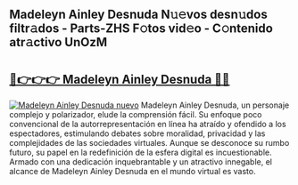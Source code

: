 ## Madeleyn Ainley Desnuda N𝚞𝚎vos desn𝚞dos filtr𝚊dos - Parts-ZHS F𝚘tos vid𝚎o - C𝚘ntenido atr𝚊ctivo UnOzM

# <h2><a href="http://mb81as.tromn.icu/?c=Madeleyn+Ainley+Desnuda">🔗👉👉👉 Madeleyn Ainley Desnuda 🔗🔗</a></h2>

[![Madeleyn Ainley Desnuda nuevo](https://i.imgur.com/pEAQMta.gif)](http://mb81as.tromn.icu/?c=Madeleyn+Ainley+Desnuda)
Madeleyn Ainley Desnuda, un personaje complejo y polarizador, elude la comprensión fácil. Su enfoque poco convencional de la autorrepresentación en línea ha atraído y ofendido a los espectadores, estimulando debates sobre moralidad, privacidad y las complejidades de las sociedades virtuales. Aunque se desconoce su rumbo futuro, su papel en la redefinición de la esfera digital es incuestionable. Armado con una dedicación inquebrantable y un atractivo innegable, el alcance de Madeleyn Ainley Desnuda en el mundo virtual es vasto.
